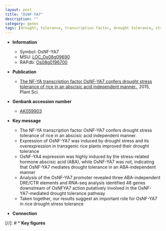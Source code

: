 ```yaml
---
layout: post
title: "OsNF-YA7"
description: ""
category: genes
tags: [drought, tolerance, transcription factor, drought tolerance, stress, drought stress, drought stress , abscisic acid, stress tolerance]
---
```


* **Information**  
    + Symbol: OsNF-YA7  
    + MSU: [LOC_Os08g09690](http://rice.plantbiology.msu.edu/cgi-bin/ORF_infopage.cgi?orf=LOC_Os08g09690)  
    + RAPdb: [Os08g0196700](http://rapdb.dna.affrc.go.jp/viewer/gbrowse_details/irgsp1?name=Os08g0196700)  

* **Publication**  
    + [The NF-YA transcription factor OsNF-YA7 confers drought stress tolerance of rice in an abscisic acid independent manner.](http://www.ncbi.nlm.nih.gov/pubmed?term=The+NF-YA+transcription+factor+OsNF-YA7+confers+drought+stress+tolerance+of+rice+in+an+abscisic+acid+independent+manner.%5BTitle%5D), 2015, Plant Sci.

* **Genbank accession number**  
    + [AK059903](http://www.ncbi.nlm.nih.gov/nuccore/AK059903)

* **Key message**  
    + The NF-YA transcription factor OsNF-YA7 confers drought stress tolerance of rice in an abscisic acid independent manner.
    + Expression of OsNF-YA7 was induced by drought stress and its overexpression in transgenic rice plants improved their drought tolerance
    + OsNF-YA4 expression was highly induced by the stress-related hormone abscisic acid (ABA), while OsNF-YA7 was not, indicating that OsNF-YA7 mediates drought tolerance in an ABA-independent manner
    + Analysis of the OsNF-YA7 promoter revealed three ABA-independent DRE/CTR elements and RNA-seq analysis identified 48 genes downstream of OsNFYA7 action putatively involved in the OsNF-YA7-mediated drought tolerance pathway
    + Taken together, our results suggest an important role for OsNF-YA7 in rice drought stress tolerance

* **Connection**  

[//]: # * **Key figures**  


